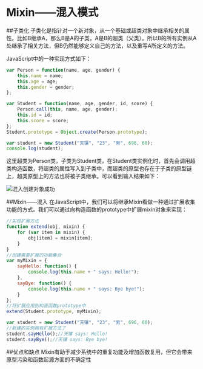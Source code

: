 Mixin——混入模式
===
##子类化
子类化是指针对一个新对象，从一个基础或超类对象中继承相关的属性。比如B继承A，那么B是A的子类，A是B的超类（父类）。所以B的所有实例从A处继承了相关方法，但B仍然能够定义自己的方法，以及重写A所定义的方法。

JavaScript中的一种实现方式如下：
```javascript
var Person = function(name, age, gender) {
	this.name = name;
	this.age = age;
	this.gender = gender;
};

var Student = function(name, age, gender, id, score) {
	Person.call(this, name, age, gender);
	this.id = id;
	this.score = score;
};
Student.prototype = Object.create(Person.prototype);

var student = new Student("天镶", "23", "男", 696, 60);
console.log(student);
```

这里超类为Person类，子类为Student类，在Student类实例化时，首先会调用超类构造函数，将超类的属性写入到子类中，而超类的原型也存在于子类的原型链上，超类原型上的方法也将被子类继承。可以看到输入结果如下：

![混入创建对象成功](http://skyinlayerblog.qiniudn.com/img/gitbook/jsDesignPatterns/9.png)

##Mixin——混入
在JavaScript中，我们可以将继承Mixin看做一种通过扩展收集功能的方式。我们可以通过向构造函数的prototype中扩展mixin对象来实现：

```javascript
//实现扩展方法
function extend(obj, mixin) {
	for (var item in mixin) {
		obj[item] = mixin[item];
	}
}
//创建需要扩展的功能集合
var myMixin = {
	sayHello: function() {
		console.log(this.name + " says: Hello!");
	},
	sayBye: function() {
		console.log(this.name + " says: Bye bye!");
	}
};
//将扩展应用到构造函数prototype中
extend(Student.prototype, myMixin);

var student = new Student("天镶", "23", "男", 696, 60);
//新建的实例拥有扩展方法了
student.sayHello();//天镶 says: Hello! 
student.sayBye();//天镶 says: Bye bye!
```

##优点和缺点
Mixin有助于减少系统中的重复功能及增加函数复用，但它会带来原型污染和函数起源方面的不确定性